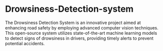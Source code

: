 # Drowsiness-Detection-system
The Drowsiness Detection System is an innovative project aimed at enhancing road safety by employing advanced computer vision techniques. This open-source system utilizes state-of-the-art machine learning models to detect signs of drowsiness in drivers, providing timely alerts to prevent potential accidents.
